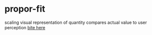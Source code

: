 # propor-fit
scaling visual representation of quantity
compares actual value to user perception 
[bite here](https://queviva.github.io/propor-fit/)
